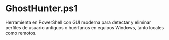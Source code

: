 # GhostHunter.ps1
Herramienta en PowerShell con GUI moderna para detectar y eliminar perfiles de usuario antiguos o huérfanos en equipos Windows, tanto locales como remotos.
